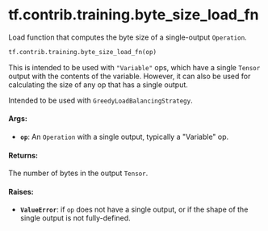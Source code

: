 <div itemscope itemtype="http://developers.google.com/ReferenceObject">
<meta itemprop="name" content="tf.contrib.training.byte_size_load_fn" />
<meta itemprop="path" content="Stable" />
</div>

# tf.contrib.training.byte_size_load_fn

Load function that computes the byte size of a single-output `Operation`.

``` python
tf.contrib.training.byte_size_load_fn(op)
```

<!-- Placeholder for "Used in" -->

This is intended to be used with `"Variable"` ops, which have a single
`Tensor` output with the contents of the variable.  However, it can also be
used for calculating the size of any op that has a single output.

Intended to be used with `GreedyLoadBalancingStrategy`.

#### Args:


* <b>`op`</b>: An `Operation` with a single output, typically a "Variable" op.


#### Returns:

The number of bytes in the output `Tensor`.



#### Raises:


* <b>`ValueError`</b>: if `op` does not have a single output, or if the shape of the
  single output is not fully-defined.